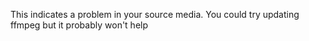 This indicates a problem in your source media. You could try updating ffmpeg but it probably won't help
